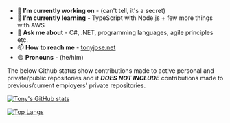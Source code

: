 - 🔭 **I’m currently working on** -  (can't tell, it's a secret)
- 🌱 **I’m currently learning** -  TypeScript with Node.js + few more things with AWS
- 💬 **Ask me about** - C#, .NET, programming languages, agile principles etc.
- 📫 **How to reach me** - [tonyjose.net](http://tonyjose.net)
- 😄 **Pronouns** - (he/him)



The below Github status show contributions made to active personal and private/public repositories and it ***DOES NOT INCLUDE*** contributions made to previous/current employers' private repositories.

[![Tony's GitHub stats](https://github-readme-stats.vercel.app/api?username=tonyjose&count_private=true&include_all_commits=true&show_icons=true)](https://tonyjose.net)


[![Top Langs](https://github-readme-stats.vercel.app/api/top-langs/?username=tonyjose-tjx&langs_count=8&include_all_commits&count_private=true)](https://tonyjose.net)
